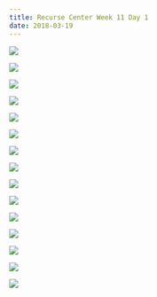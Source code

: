 ```yaml
---
title: Recurse Center Week 11 Day 1
date: 2018-03-19
---
```


![](/images/ofx/0.png)

![](/images/ofx/1.png)

![](/images/ofx/2.png)

![](/images/ofx/3.png)

![](/images/ofx/4.png)

![](/images/ofx/5.png)

![](/images/ofx/6.png)

![](/images/ofx/7.png)

![](/images/ofx/8.png)

![](/images/ofx/9.png)

![](/images/ofx/10.png)

![](/images/ofx/11.png)

![](/images/ofx/12.png)

![](/images/ofx/13.png)

![](/images/ofx/14.png)